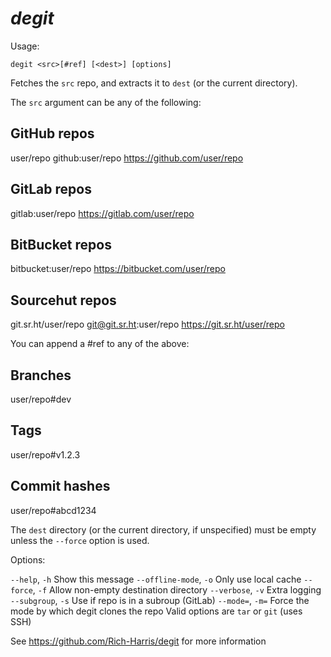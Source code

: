 # _degit_

Usage:

`degit <src>[#ref] [<dest>] [options]`

Fetches the `src` repo, and extracts it to `dest` (or the current directory).

The `src` argument can be any of the following:

## GitHub repos

user/repo
github:user/repo
https://github.com/user/repo

## GitLab repos

gitlab:user/repo
https://gitlab.com/user/repo

## BitBucket repos

bitbucket:user/repo
https://bitbucket.com/user/repo

## Sourcehut repos

git.sr.ht/user/repo
git@git.sr.ht:user/repo
https://git.sr.ht/user/repo

You can append a #ref to any of the above:

## Branches

user/repo#dev

## Tags

user/repo#v1.2.3

## Commit hashes

user/repo#abcd1234

The `dest` directory (or the current directory, if unspecified) must be empty
unless the `--force` option is used.

Options:

  `--help`,    `-h`  Show this message
  `--offline-mode`,   `-o`  Only use local cache
  `--force`,   `-f`  Allow non-empty destination directory
  `--verbose`, `-v`  Extra logging
  `--subgroup`, `-s` Use if repo is in a subroup (GitLab)
  `--mode=`,   `-m=` Force the mode by which degit clones the repo
                     Valid options are `tar` or `git` (uses SSH)

See https://github.com/Rich-Harris/degit for more information
